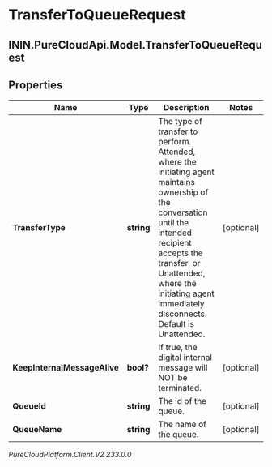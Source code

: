 # TransferToQueueRequest

## ININ.PureCloudApi.Model.TransferToQueueRequest

## Properties

|Name | Type | Description | Notes|
|------------ | ------------- | ------------- | -------------|
| **TransferType** | **string** | The type of transfer to perform. Attended, where the initiating agent maintains ownership of the conversation until the intended recipient accepts the transfer, or Unattended, where the initiating agent immediately disconnects. Default is Unattended. | [optional] |
| **KeepInternalMessageAlive** | **bool?** | If true, the digital internal message will NOT be terminated. | [optional] |
| **QueueId** | **string** | The id of the queue. | [optional] |
| **QueueName** | **string** | The name of the queue. | [optional] |



_PureCloudPlatform.Client.V2 233.0.0_
